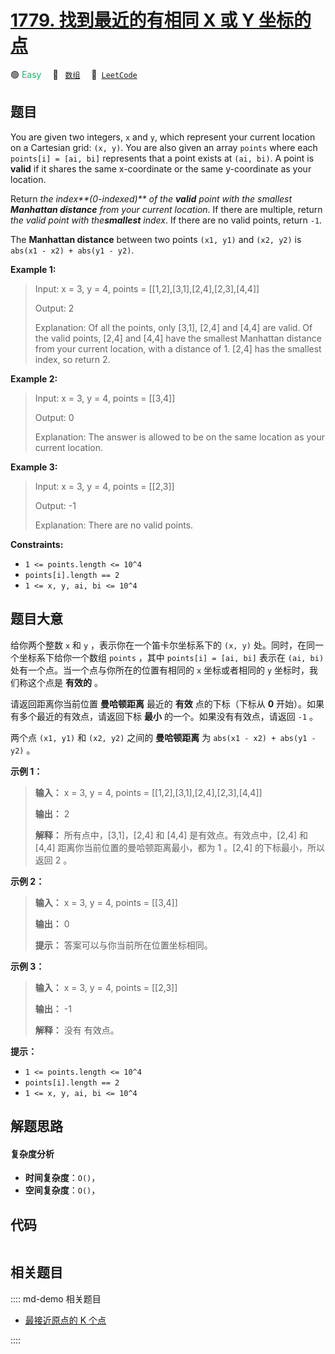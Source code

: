 # [1779. 找到最近的有相同 X 或 Y 坐标的点](https://leetcode.com/problems/find-nearest-point-that-has-the-same-x-or-y-coordinate)

🟢 <font color=#15bd66>Easy</font>&emsp; 🔖&ensp; [`数组`](/leetcode/outline/tag/array.md)&emsp; 🔗&ensp;[`LeetCode`](https://leetcode.com/problems/find-nearest-point-that-has-the-same-x-or-y-coordinate)


## 题目

You are given two integers, `x` and `y`, which represent your current location
on a Cartesian grid: `(x, y)`. You are also given an array `points` where each
`points[i] = [ai, bi]` represents that a point exists at `(ai, bi)`. A point
is **valid** if it shares the same x-coordinate or the same y-coordinate as
your location.

Return _the index**(0-indexed)** of the **valid** point with the smallest
**Manhattan distance** from your current location_. If there are multiple,
return _the valid point with the**smallest** index_. If there are no valid
points, return `-1`.

The **Manhattan distance** between two points `(x1, y1)` and `(x2, y2)` is
`abs(x1 - x2) + abs(y1 - y2)`.



**Example 1:**

> Input: x = 3, y = 4, points = [[1,2],[3,1],[2,4],[2,3],[4,4]]
> 
> Output: 2
> 
> Explanation: Of all the points, only [3,1], [2,4] and [4,4] are valid. Of the valid points, [2,4] and [4,4] have the smallest Manhattan distance from your current location, with a distance of 1. [2,4] has the smallest index, so return 2.

**Example 2:**

> Input: x = 3, y = 4, points = [[3,4]]
> 
> Output: 0
> 
> Explanation: The answer is allowed to be on the same location as your current location.

**Example 3:**

> Input: x = 3, y = 4, points = [[2,3]]
> 
> Output: -1
> 
> Explanation: There are no valid points.



**Constraints:**

  * `1 <= points.length <= 10^4`
  * `points[i].length == 2`
  * `1 <= x, y, ai, bi <= 10^4`


## 题目大意

给你两个整数 `x` 和 `y` ，表示你在一个笛卡尔坐标系下的 `(x, y)` 处。同时，在同一个坐标系下给你一个数组 `points` ，其中
`points[i] = [ai, bi]` 表示在 `(ai, bi)` 处有一个点。当一个点与你所在的位置有相同的 `x` 坐标或者相同的 `y`
坐标时，我们称这个点是 **有效的**  。

请返回距离你当前位置 **曼哈顿距离**  最近的 **有效**  点的下标（下标从 **0** 开始）。如果有多个最近的有效点，请返回下标 **最小**
的一个。如果没有有效点，请返回 `-1` 。

两个点 `(x1, y1)` 和 `(x2, y2)` 之间的 **曼哈顿距离**  为 `abs(x1 - x2) + abs(y1 - y2)` 。



**示例 1：**

> 
> 
> 
> 
> 
> **输入：** x = 3, y = 4, points = [[1,2],[3,1],[2,4],[2,3],[4,4]]
> 
> **输出：** 2
> 
> **解释：** 所有点中，[3,1]，[2,4] 和 [4,4] 是有效点。有效点中，[2,4] 和 [4,4] 距离你当前位置的曼哈顿距离最小，都为 1 。[2,4] 的下标最小，所以返回 2 。

**示例 2：**

> 
> 
> 
> 
> 
> **输入：** x = 3, y = 4, points = [[3,4]]
> 
> **输出：** 0
> 
> **提示：** 答案可以与你当前所在位置坐标相同。

**示例 3：**

> 
> 
> 
> 
> 
> **输入：** x = 3, y = 4, points = [[2,3]]
> 
> **输出：** -1
> 
> **解释：** 没有 有效点。



**提示：**

  * `1 <= points.length <= 10^4`
  * `points[i].length == 2`
  * `1 <= x, y, ai, bi <= 10^4`


## 解题思路

#### 复杂度分析

- **时间复杂度**：`O()`，
- **空间复杂度**：`O()`，

## 代码

```javascript

```

## 相关题目

:::: md-demo 相关题目
- [最接近原点的 K 个点](https://leetcode.com/problems/k-closest-points-to-origin)

::::
